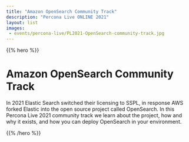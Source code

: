 ```yaml
---
title: "Amazon OpenSearch Community Track"
description: "Percona Live ONLINE 2021"
layout: list
images:
 - events/percona-live/PL2021-OpenSearch-community-track.jpg
---
```


{{% hero %}}

# Amazon OpenSearch Community Track

In 2021 Elastic Search switched their licensing to SSPL, in response AWS forked Elastic into the open source project called OpenSearch. In this Percona Live 2021 community track we learn about the project, how and why it exists, and how you can deploy OpenSearch in your environment.

{{% /hero %}}

